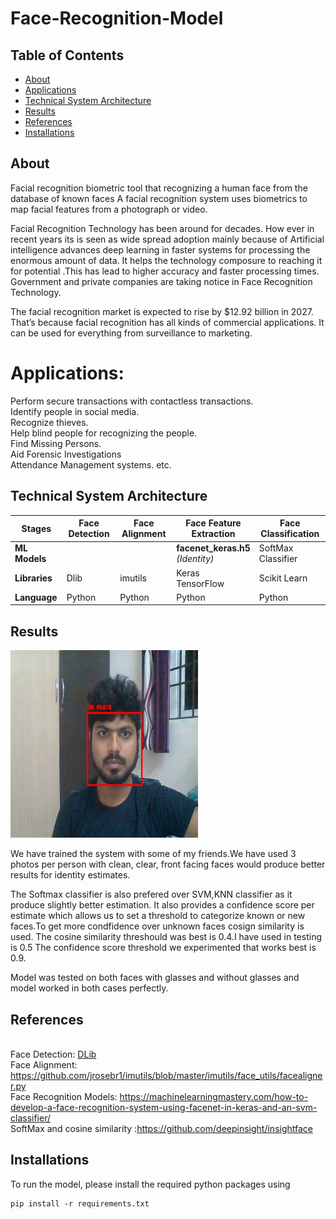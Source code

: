 # Face-Recognition-Model

## Table of Contents
+ [About](#about)
+ [Applications](#Applications)
+ [Technical System Architecture](#technical-system-architecture)
+ [Results](#results)
+ [References](#references)
+ [Installations](#installations)

## About
Facial recognition  biometric tool that  recognizing a human face from the database of known faces  A facial recognition system uses biometrics to map facial features from a photograph or video. 

Facial Recognition Technology has been around for decades. How ever in recent years its is seen as wide spread adoption mainly because of Artificial intelligence advances deep learning in faster systems for processing the enormous amount of data. It helps the technology composure to reaching it for potential .This has lead to higher accuracy and faster processing times. Government and private companies  are taking notice in Face Recognition Technology.

The facial recognition market is expected to rise by $12.92 billion in 2027. That’s because facial recognition has all kinds of commercial applications. It can be used for everything from surveillance to marketing.

# Applications:
Perform secure transactions with contactless transactions.<br>
Identify people in social media.<br>
Recognize thieves. <br>
Help blind people for recognizing the people.<br>
Find Missing Persons. <br>
Aid Forensic Investigations<br>
Attendance Management systems. etc.

## Technical System Architecture
| Stages| Face Detection | Face Alignment  |Face Feature <br>Extraction|Face Classification|
| --- |-------------| -----|-----|-----|
|**ML Models**|||**facenet_keras.h5** <br>*(Identity)*<br>| SoftMax Classifier |
| **Libraries**| Dlib|imutils|Keras<br>TensorFlow |Scikit Learn |
|**Language**| Python|Python|Python|Python|

## Results

<img src="https://github.com/GangababuManam/FaceRecognition/blob/main/Test.jpg" width="300" height="300">


We have trained the system with some of my friends.We have used 3 photos per person with clean, clear, front facing faces would produce better results for identity estimates. 

The Softmax classifier is also prefered over SVM,KNN classifier as it produce slightly better estimation. It also provides a confidence score per estimate which allows us to set a threshold to categorize known or new faces.To get more condfidence over unknown faces cosign similarity is used.
The cosine similarity threshould was best is 0.4.I have used in testing is 0.5
The confidence score threshold we experimented that works best is 0.9.

Model was tested on both faces with glasses and without glasses and model worked in both cases perfectly. 

## References
<br>Face Detection: [DLib](http://dlib.net/)
<br>Face Alignment: https://github.com/jrosebr1/imutils/blob/master/imutils/face_utils/facealigner.py
<br>Face Recognition Models: https://machinelearningmastery.com/how-to-develop-a-face-recognition-system-using-facenet-in-keras-and-an-svm-classifier/
<br>SoftMax and cosine similarity :https://github.com/deepinsight/insightface

## Installations
To run the model, please install the required python packages using
```
pip install -r requirements.txt
```
